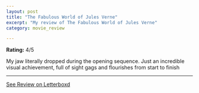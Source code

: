 ```yaml
---
layout: post
title: "The Fabulous World of Jules Verne"
excerpt: "My review of The Fabulous World of Jules Verne"
category: movie_review

---
```


**Rating:** 4/5

My jaw literally dropped during the opening sequence. Just an incredible visual achievement, full of sight gags and flourishes from start to finish

<hr>

[See Review on Letterboxd](https://boxd.it/20J6fn)
